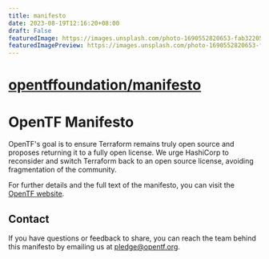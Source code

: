 ```yaml
---
title: manifesto
date: 2023-08-19T12:16:20+08:00
draft: False
featuredImage: https://images.unsplash.com/photo-1690552820653-fab322051836?ixid=M3w0NjAwMjJ8MHwxfHJhbmRvbXx8fHx8fHx8fDE2OTI0MTg0MjJ8&ixlib=rb-4.0.3
featuredImagePreview: https://images.unsplash.com/photo-1690552820653-fab322051836?ixid=M3w0NjAwMjJ8MHwxfHJhbmRvbXx8fHx8fHx8fDE2OTI0MTg0MjJ8&ixlib=rb-4.0.3
---
```


# [opentffoundation/manifesto](https://github.com/opentffoundation/manifesto)

# OpenTF Manifesto

OpenTF's goal is to ensure Terraform remains truly open source and proposes returning it to a fully open license. We urge HashiCorp to reconsider and switch Terraform back to an open source license, avoiding fragmentation of the community.

For further details and the full text of the manifesto, you can visit the [OpenTF website](https://opentf.org).

## Contact

If you have questions or feedback to share, you can reach the team behind this manifesto by emailing us at [pledge@opentf.org](mailto:pledge@opentf.org).
